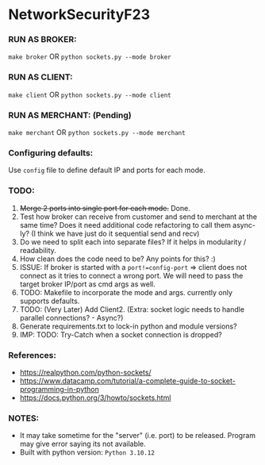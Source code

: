 # NetworkSecurityF23
  
### RUN AS BROKER:  
`make broker` OR `python sockets.py --mode broker`  
  
### RUN AS CLIENT:  
`make client` OR `python sockets.py --mode client`  
  
### RUN AS MERCHANT:  (Pending)  
`make merchant` OR `python sockets.py --mode merchant`  
  
### Configuring defaults:  
Use `config` file to define default IP and ports for each mode.  
  
### TODO:  
1. ~~Merge 2 ports into single port for each mode.~~    Done.
2. Test how broker can receive from customer and send to merchant at the same time? Does it need additional code refactoring to call them async-ly?     (I think we have just do it sequential send and recv)
3. Do we need to split each into separate files? If it helps in modularity / readability.
4. How clean does the code need to be? Any points for this? :)
5. ISSUE: If broker is started with a `port!=config-port` => client does not connect as it tries to connect a wrong port. We will need to pass the target broker IP/port as cmd args as well.
6. TODO: Makefile to incorporate the mode and args. currently only supports defaults.
7. TODO: (Very Later) Add Client2. (Extra: socket logic needs to handle parallel connections? - Async?)
8. Generate requirements.txt to lock-in python and module versions?
9. IMP: TODO: Try-Catch when a socket connection is dropped?
  
### References:  
- https://realpython.com/python-sockets/
- https://www.datacamp.com/tutorial/a-complete-guide-to-socket-programming-in-python
- https://docs.python.org/3/howto/sockets.html
    
### NOTES:
- It may take sometime for the "server" (i.e. port) to be released. Program may give error saying its not available.
- Built with python version: `Python 3.10.12`
  
